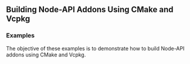 ## Building Node-API Addons Using CMake and Vcpkg

### Examples

The objective of these examples is to demonstrate how to build Node-API addons using CMake and Vcpkg.
